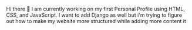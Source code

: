 Hi there 👋
I am currently working on my first Personal Profile using HTML, CSS, and JavaScript. I want to add Django as well but i'm trying to figure out how to make my website more structured while adding more content it

